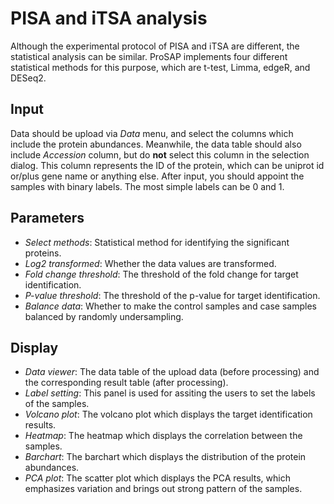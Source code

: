 # PISA and iTSA analysis

Although the experimental protocol of PISA and iTSA are different, the statistical analysis
 can be similar. ProSAP implements four different statistical methods for this purpose,
 which are t-test, Limma, edgeR, and DESeq2.

## Input
Data should be upload via *Data* menu, and select the columns which include the protein abundances.
 Meanwhile, the data table should also include *Accession* column, but do **not** select this column
 in the selection dialog. This column represents the ID of the protein, which can be uniprot id
 or/plus gene name or anything else. After input, you should appoint the samples with binary labels.
 The most simple labels can be 0 and 1.


## Parameters
- *Select methods*: Statistical method for identifying the significant proteins.  
- *Log2 transformed*: Whether the data values are transformed.  
- *Fold change threshold*: The threshold of the fold change for target identification.  
- *P-value threshold*: The threshold of the p-value for target identification.    
- *Balance data*: Whether to make the control samples and case samples balanced by randomly undersampling.  

## Display
- *Data viewer*: The data table of the upload data (before processing) and the corresponding result table (after processing).   
- *Label setting*: This panel is used for assiting the users to set the labels of the samples.  
- *Volcano plot*: The volcano plot which displays the target identification results.    
- *Heatmap*: The heatmap which displays the correlation between the samples.  
- *Barchart*: The barchart which displays the distribution of the protein abundances.  
- *PCA plot*: The scatter plot which displays the PCA results, which emphasizes variation and brings out strong pattern of the samples.  

